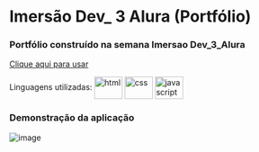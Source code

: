 # Imersão Dev_ 3 Alura (Portfólio)

### Portfólio construído na semana Imersao Dev_3_Alura

<a href="https://portifolio-imersao-dev-3-alura.netlify.app">Clique aqui para usar</a>

Linguagens utilizadas: 
  <img align="center" alt="html" height="40" width="50" src="https://cdn.jsdelivr.net/gh/devicons/devicon/icons/html5/html5-original.svg" />
  <img align="center" alt="css" height="40" width="50" src="https://cdn.jsdelivr.net/gh/devicons/devicon/icons/css3/css3-original.svg" />
  <img align="center" alt="javascript" height="40" width="50" src="https://cdn.jsdelivr.net/gh/devicons/devicon/icons/javascript/javascript-original.svg" />

### Demonstração da aplicação
![image](https://user-images.githubusercontent.com/33943534/146694515-38739547-262c-4b35-9532-35f019c38622.png)

